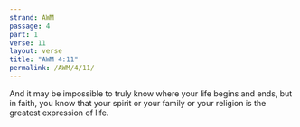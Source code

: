 ```yaml
---
strand: AWM
passage: 4
part: 1
verse: 11
layout: verse
title: "AWM 4:11"
permalink: /AWM/4/11/
---
```

And it may be impossible to truly know where your life begins and ends, but in faith, you know that your spirit or your family or your religion is the greatest expression of life.
